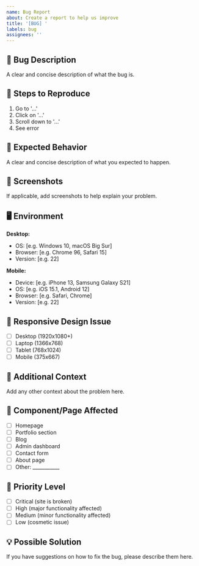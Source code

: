 ```yaml
---
name: Bug Report
about: Create a report to help us improve
title: '[BUG] '
labels: bug
assignees: ''
---
```


## 🐛 Bug Description

A clear and concise description of what the bug is.

## 🔄 Steps to Reproduce

1. Go to '...'
2. Click on '...'
3. Scroll down to '...'
4. See error

## 🎯 Expected Behavior

A clear and concise description of what you expected to happen.

## 📸 Screenshots

If applicable, add screenshots to help explain your problem.

## 🖥️ Environment

**Desktop:**
- OS: [e.g. Windows 10, macOS Big Sur]
- Browser: [e.g. Chrome 96, Safari 15]
- Version: [e.g. 22]

**Mobile:**
- Device: [e.g. iPhone 13, Samsung Galaxy S21]
- OS: [e.g. iOS 15.1, Android 12]
- Browser: [e.g. Safari, Chrome]
- Version: [e.g. 22]

## 📱 Responsive Design Issue

- [ ] Desktop (1920x1080+)
- [ ] Laptop (1366x768)
- [ ] Tablet (768x1024)
- [ ] Mobile (375x667)

## 🔧 Additional Context

Add any other context about the problem here.

## 🎨 Component/Page Affected

- [ ] Homepage
- [ ] Portfolio section
- [ ] Blog
- [ ] Admin dashboard
- [ ] Contact form
- [ ] About page
- [ ] Other: ___________

## 🚀 Priority Level

- [ ] Critical (site is broken)
- [ ] High (major functionality affected)
- [ ] Medium (minor functionality affected)
- [ ] Low (cosmetic issue)

## 💡 Possible Solution

If you have suggestions on how to fix the bug, please describe them here.